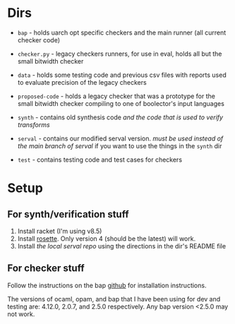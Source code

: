 # Dirs

* `bap` - holds uarch opt specific checkers and the main runner (all
  current checker code)

* `checker.py` - legacy checkers runners, for use in eval, holds all
  but the small bitwidth checker
  
* `data` - holds some testing code and previous csv files with reports
  used to evaluate precision of the legacy checkers 
  
* `proposed-code` - holds a legacy checker that was a prototype for the
  small bitwidth checker compiling to one of boolector's input languages
  
* `synth` - contains old synthesis code _and the code that is used to
  verify transforms_
  
* `serval` - contains our modified serval version. _must be used
  instead of the main branch of serval_ if you want to use the things
  in the `synth` dir
  
* `test` - contains testing code and test cases for checkers

# Setup

## For synth/verification stuff

1. Install racket (I'm using v8.5)
2. Install [rosette](https://docs.racket-lang.org/rosette-guide/index.html). Only version 4 (should be the latest) will work.
3. Install _the local serval repo_ using the directions in the dir's
   README file
   
## For checker stuff

Follow the instructions on the bap
[github](https://github.com/BinaryAnalysisPlatform/bap) for
installation instructions. 
   
The versions of ocaml, opam, and bap that I have been using for dev
and testing are: 4.12.0, 2.0.7, and 2.5.0 respectively. Any bap
version <2.5.0 may not work.
